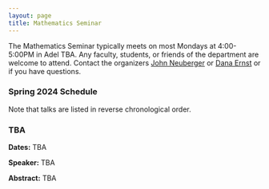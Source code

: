 ```yaml
---
layout: page
title: Mathematics Seminar
---
```


The Mathematics Seminar typically meets on most Mondays at 4:00-5:00PM in Adel TBA.  Any faculty, students, or friends of the department are welcome to attend. Contact the organizers [John Neuberger](mailto:John.Neuberger@nau.edu) or [Dana Ernst](mailto:dana.ernst@nau.edu) or if you have questions.

### Spring 2024 Schedule

Note that talks are listed in reverse chronological order.

### TBA

**Dates:** TBA

**Speaker:** TBA

**Abstract:** TBA